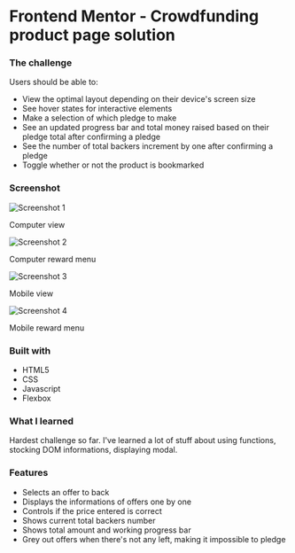 # Frontend Mentor - Crowdfunding product page solution
  

### The challenge

Users should be able to:

- View the optimal layout depending on their device's screen size
- See hover states for interactive elements
- Make a selection of which pledge to make
- See an updated progress bar and total money raised based on their pledge total after confirming a pledge
- See the number of total backers increment by one after confirming a pledge
- Toggle whether or not the product is bookmarked


### Screenshot

![Screenshot 1](./cap1.png)

Computer view

![Screenshot 2](./cap2.png)

Computer reward menu

![Screenshot 3](./cap3.png)

Mobile view

![Screenshot 4](./cap4.png)

Mobile reward menu


### Built with

- HTML5
- CSS
- Javascript
- Flexbox


### What I learned

Hardest challenge so far.
I've learned a lot of stuff about using functions, stocking DOM informations, displaying modal.

### Features

- Selects an offer to back
- Displays the informations of offers one by one
- Controls if the price entered is correct
- Shows current total backers number
- Shows total amount and working progress bar
- Grey out offers when there's not any left, making it impossible to pledge

